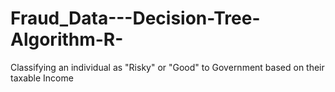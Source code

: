 # Fraud_Data---Decision-Tree-Algorithm-R-
Classifying an individual as "Risky" or "Good" to Government based on their taxable Income
